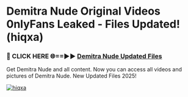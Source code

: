 # Demitra Nude Original Videos 0nlyFans Leaked - Files Updated! (hiqxa)

<h3>🔴 CLICK HERE 🌐==►► <a href="https://tinyurl.com/y5r63du9" rel="nofollow">Demitra Nude Updated Files</a></h3>

Get Demitra Nude and all content. Now you can access all videos and pictures of Demitra Nude. New Updated Files 2025!

[![hiqxa](https://i.imgur.com/UVo9nyh.gif)](https://tinyurl.com/y5r63du9)